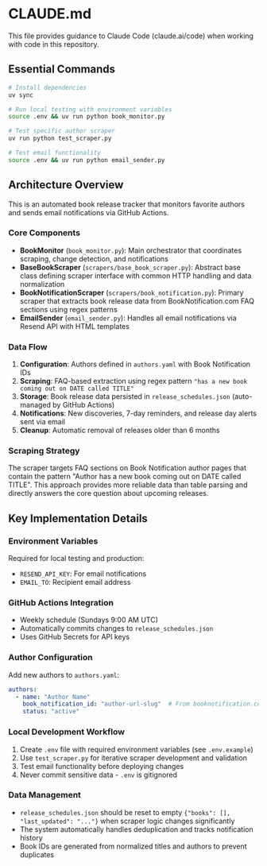 # CLAUDE.md

This file provides guidance to Claude Code (claude.ai/code) when working with code in this repository.

## Essential Commands

```bash
# Install dependencies
uv sync

# Run local testing with environment variables
source .env && uv run python book_monitor.py

# Test specific author scraper
uv run python test_scraper.py

# Test email functionality
source .env && uv run python email_sender.py
```

## Architecture Overview

This is an automated book release tracker that monitors favorite authors and sends email notifications via GitHub Actions.

### Core Components

- **BookMonitor** (`book_monitor.py`): Main orchestrator that coordinates scraping, change detection, and notifications
- **BaseBookScraper** (`scrapers/base_book_scraper.py`): Abstract base class defining scraper interface with common HTTP handling and data normalization
- **BookNotificationScraper** (`scrapers/book_notification.py`): Primary scraper that extracts book release data from BookNotification.com FAQ sections using regex patterns
- **EmailSender** (`email_sender.py`): Handles all email notifications via Resend API with HTML templates

### Data Flow

1. **Configuration**: Authors defined in `authors.yaml` with Book Notification IDs
2. **Scraping**: FAQ-based extraction using regex pattern `"has a new book coming out on DATE called TITLE"`
3. **Storage**: Book release data persisted in `release_schedules.json` (auto-managed by GitHub Actions)
4. **Notifications**: New discoveries, 7-day reminders, and release day alerts sent via email
5. **Cleanup**: Automatic removal of releases older than 6 months

### Scraping Strategy

The scraper targets FAQ sections on Book Notification author pages that contain the pattern "Author has a new book coming out on DATE called TITLE". This approach provides more reliable data than table parsing and directly answers the core question about upcoming releases.

## Key Implementation Details

### Environment Variables
Required for local testing and production:
- `RESEND_API_KEY`: For email notifications
- `EMAIL_TO`: Recipient email address

### GitHub Actions Integration
- Weekly schedule (Sundays 9:00 AM UTC)
- Automatically commits changes to `release_schedules.json`
- Uses GitHub Secrets for API keys

### Author Configuration
Add new authors to `authors.yaml`:
```yaml
authors:
  - name: "Author Name"
    book_notification_id: "author-url-slug"  # From booknotification.com URL
    status: "active"
```

### Local Development Workflow

1. Create `.env` file with required environment variables (see `.env.example`)
2. Use `test_scraper.py` for iterative scraper development and validation
3. Test email functionality before deploying changes
4. Never commit sensitive data - `.env` is gitignored

### Data Management

- `release_schedules.json` should be reset to empty `{"books": [], "last_updated": "..."}` when scraper logic changes significantly
- The system automatically handles deduplication and tracks notification history
- Book IDs are generated from normalized titles and authors to prevent duplicates